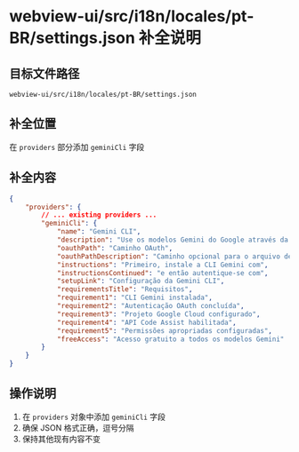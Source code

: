 # webview-ui/src/i18n/locales/pt-BR/settings.json 补全说明

## 目标文件路径

`webview-ui/src/i18n/locales/pt-BR/settings.json`

## 补全位置

在 `providers` 部分添加 `geminiCli` 字段

## 补全内容

```json
{
	"providers": {
		// ... existing providers ...
		"geminiCli": {
			"name": "Gemini CLI",
			"description": "Use os modelos Gemini do Google através da CLI Gemini",
			"oauthPath": "Caminho OAuth",
			"oauthPathDescription": "Caminho opcional para o arquivo de credenciais OAuth. Padrão: ~/.gemini/oauth_creds.json",
			"instructions": "Primeiro, instale a CLI Gemini com",
			"instructionsContinued": "e então autentique-se com",
			"setupLink": "Configuração da Gemini CLI",
			"requirementsTitle": "Requisitos",
			"requirement1": "CLI Gemini instalada",
			"requirement2": "Autenticação OAuth concluída",
			"requirement3": "Projeto Google Cloud configurado",
			"requirement4": "API Code Assist habilitada",
			"requirement5": "Permissões apropriadas configuradas",
			"freeAccess": "Acesso gratuito a todos os modelos Gemini"
		}
	}
}
```

## 操作说明

1. 在 `providers` 对象中添加 `geminiCli` 字段
2. 确保 JSON 格式正确，逗号分隔
3. 保持其他现有内容不变
